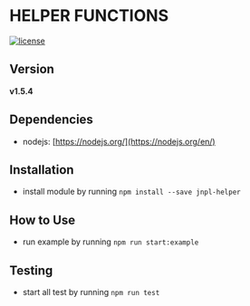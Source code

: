 # HELPER FUNCTIONS
[![license](https://img.shields.io/github/license/mashape/apistatus.svg)]()

## Version
**v1.5.4**

## Dependencies
* nodejs: [https://nodejs.org/](https://nodejs.org/en/)


## Installation
* install module by running `npm install --save jnpl-helper`


## How to Use
* run example by running `npm run start:example`


## Testing
* start all test by running `npm run test`
